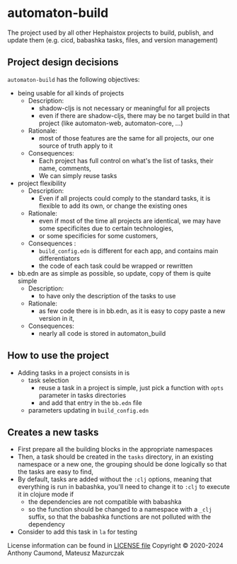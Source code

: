 # automaton-build
The project used by all other Hephaistox projects to build, publish, and update them (e.g. cicd, babashka tasks, files, and version management)

## Project design decisions
`automaton-build` has the following objectives:
* being usable for all kinds of projects
   * Description:
      * shadow-cljs is not necessary or meaningful for all projects
      * even if there are shadow-cljs, there may be no target build in that project (like automaton-web, automaton-core, ...)
   * Rationale: 
      * most of those features are the same for all projects, our one source of truth apply to it
   * Consequences: 
      * Each project has full control on what's the list of tasks, their name, comments, 
      * We can simply reuse tasks
* project flexibility
  * Description:
     * Even if all projects could comply to the standard tasks, it is flexible to add its own, or change the existing ones
  * Rationale:
     * even if most of the time all projects are identical, we may have some specificites due to certain technologies, 
     * or some specificies for some customers,
  * Consequences :
      * `build_config.edn` is different for each app, and contains main differentiators
      * the code of each task could be wrapped or rewritten
* bb.edn are as simple as possible, so update, copy of them is quite simple
  * Description:
    * to have only the description of the tasks to use
  * Rationale:
    * as few code there is in bb.edn, as it is easy to copy paste a new version in it,
  * Consequences:
    * nearly all code is stored in automaton_build

## How to use the project
* Adding tasks in a project consists in is
   * task selection 
     * reuse a task in a project is simple, just pick a function with `opts` parameter in tasks directories
     * and add that entry in the `bb.edn` file
   * parameters updating in `build_config.edn`

## Creates a new tasks
* First prepare all the building blocks in the appropriate namespaces
* Then, a task should be created in the `tasks` directory, in an existing namespace or a new one, the grouping should be done logically so that the tasks are easy to find, 
* By default, tasks are added without the `:clj` options, meaning that everything is run in babashka, you'll need to change it to `:clj` to execute it in clojure mode if
   * the dependencies are not compatible with babashka
   * so the function should be changed to a namespace with a `_clj` suffix, so that the babashka functions are not polluted with the dependency
* Consider to add this task in `la` for testing

License information can be found in [LICENSE file](LICENSE.md)
Copyright © 2020-2024 Anthony Caumond, Mateusz Mazurczak
